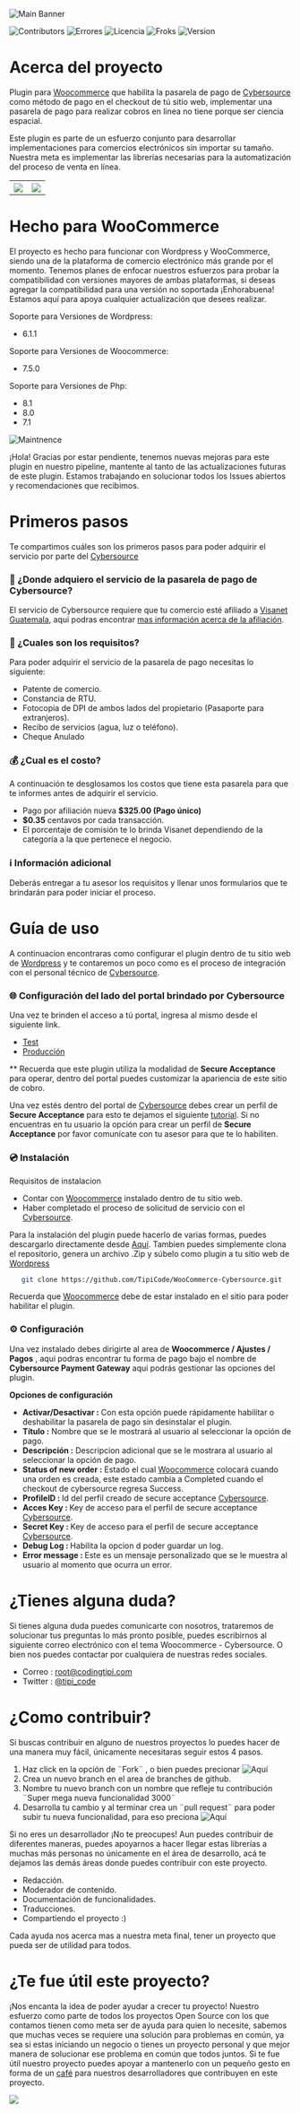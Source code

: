 ![Main Banner](https://tipi-pod.sfo3.cdn.digitaloceanspaces.com/github%2Fcybersource-banner.jpg)

![Contributors](https://img.shields.io/github/contributors/TipiCode/WooCommerce-Cybersource?color=%2349C8F1&label=Contribuidores&style=for-the-badge)
![Errores](https://img.shields.io/github/issues/TipiCode/WooCommerce-Cybersource?color=%23F99D25&style=for-the-badge)
![Licencia](https://img.shields.io/github/license/TipiCode/WooCommerce-Cybersource?color=%23A4CD39&label=Licencia&style=for-the-badge)
![Froks](https://img.shields.io/github/forks/TipiCode/WooCommerce-Cybersource?color=%2349C8F1&style=for-the-badge)
![Version](https://img.shields.io/github/v/release/TipiCode/WooCommerce-Cybersource?color=%23F99D25&label=Ultima%20versi%C3%B3n&style=for-the-badge)

# Acerca del proyecto

Plugin para [Woocommerce](https://woocommerce.com/) que habilita la pasarela de pago de [Cybersource](https://www.cybersource.com/es-mx.html) como método de pago en el checkout de tú sitio web, implementar una pasarela de pago para realizar cobros en linea no tiene porque ser ciencia espacial.

Este plugin es parte de un esfuerzo conjunto para desarrollar implementaciones para comercios electrónicos sin importar su tamaño. Nuestra meta es implementar las librerías necesarias para la automatización del proceso de venta en línea.

<table>
<tr>
<th align="center">
<a href="https://github.com/TipiCode/WooCommerce-Cybersource/issues">
<img src="https://tipi-pod.sfo3.cdn.digitaloceanspaces.com/github%2Fissue-report.jpg">
</a>
</th>
<th align="center">
<a href="https://github.com/TipiCode/WooCommerce-Cybersource/pulls">
<img src="https://tipi-pod.sfo3.cdn.digitaloceanspaces.com/github%2Ffeature-request.jpg">
</a>
</th>
</tr>
</table>

# Hecho para WooCommerce
El proyecto es hecho para funcionar con Wordpress y WooCommerce, siendo una de la plataforma de comercio electrónico más grande por el momento. Tenemos planes de enfocar nuestros esfuerzos para probar la compatibilidad con versiones mayores de ambas plataformas, si deseas agregar la compatibilidad para una versión no soportada ¡Enhorabuena! Estamos aquí para apoya cualquier actualización que desees realizar.

Soporte para Versiones de Wordpress:
- 6.1.1

Soporte para Versiones de Woocommerce:
- 7.5.0

Soporte para Versiones de Php:
- 8.1
- 8.0
- 7.1

![Maintnence](https://tipi-pod.sfo3.cdn.digitaloceanspaces.com/github%2Fplugin-maintnence.jpg)

¡Hola! Gracias por estar pendiente, tenemos nuevas mejoras para este plugin en nuestro pipeline, mantente al tanto de las actualizaciones futuras de este plugin. Estamos trabajando en solucionar todos los Issues abiertos y recomendaciones que recibimos.

# Primeros pasos
Te compartimos cuáles son los primeros pasos para poder adquirir el servicio por parte del [Cybersource](https://www.cybersource.com/es-mx.html)

### 📌 ¿Donde adquiero el servicio de la pasarela de pago de Cybersource?
El servicio de Cybersource requiere que tu comercio esté afiliado a [Visanet Guatemala](https://www.visanet.com.gt/), aqui podras encontrar [mas información acerca de la afiliación](https://www.visanet.com.gt/Comercios/RequisitosAfiliacion).

### 📃 ¿Cuales son los requisitos?
Para poder adquirir el servicio de la pasarela de pago necesitas lo siguiente: 
- Patente de comercio.
- Constancia de RTU.
- Fotocopia de DPI de ambos lados del propietario (Pasaporte para extranjeros).
- Recibo de servicios (agua, luz o teléfono).
- Cheque Anulado

### 💰 ¿Cual es el costo?
A continuación te desglosamos los costos que tiene esta pasarela para que te informes antes de adquirir el servicio.
- Pago por afiliación nueva <strong>$325.00 (Pago único)</strong>
- <strong>$0.35</strong> centavos por cada transacción.
- El porcentaje de comisión te lo brinda Visanet dependiendo de la categoría a la que pertenece el negocio.

### ℹ️ Información adicional
Deberás entregar a tu asesor los requisitos y llenar unos formularios que te brindarán para poder iniciar el proceso.

# Guía de uso
A continuacion encontraras como configurar el plugin dentro de tu sitio web de [Wordpress](https://wordpress.com/) y te contaremos un poco como es el proceso de integración con el personal técnico de [Cybersource](https://www.cybersource.com/es-mx.html).

### 🌐 Configuración del lado del portal brindado por Cybersource
Una vez te brinden el acceso a tú portal, ingresa al mismo desde el siguiente link.
- [Test](https://ubctest.cybersource.com/ebc2/)
- [Producción](https://visanetgt.ubc.cybersource.com/ebc2/)

** Recuerda que este plugin utiliza la modalidad de <strong>Secure Acceptance</strong> para operar, dentro del portal puedes customizar la apariencia de este sitio de cobro.

Una vez estés dentro del portal de [Cybersource](https://www.cybersource.com/es-mx.html) debes crear un perfil de <strong>Secure Acceptance</strong> para esto te dejamos el siguiente [tutorial](https://www.ryanplugins.com/how-to-setup-cybersource-secure-acceptance-profile/). Si no encuentras en tu usuario la opción para crear un perfil de <strong>Secure Acceptance</strong> por favor comunícate con tu asesor para que te lo habiliten.

### 💿 Instalación
Requisitos de instalacion
- Contar con [Woocommerce](https://woocommerce.com/) instalado dentro de tu sitio web.
- Haber completado el proceso de solicitud de servicio con el [Cybersource](https://www.cybersource.com/es-mx.html).

Para la instalación del plugin puede hacerlo de varias formas, puedes descargarlo directamente desde [Aquí](https://github.com/TipiCode/WooCommerce-Cybersource/archive/refs/heads/main.zip).
Tambien puedes simplemente clona el repositorio, genera un archivo .Zip y súbelo como plugin a tu sitio web de [Wordpress](https://wordpress.com/)
```sh
   git clone https://github.com/TipiCode/WooCommerce-Cybersource.git
```
Recuerda que [Woocommerce](https://woocommerce.com/) debe de estar instalado en el sitio para poder habilitar el plugin.


### ⚙️ Configuración
Una vez instalado debes dirigirte al area de <strong>Woocommerce / Ajustes / Pagos</strong> , aqui podras encontrar tu forma de pago bajo el nombre de <strong>Cybersource Payment Gateway</strong> aqui podrás gestionar las opciones del plugin. 

<strong>Opciones de configuración</strong>
- <strong>Activar/Desactivar :</strong> Con esta opción puede rápidamente habilitar o deshabilitar la pasarela de pago sin desinstalar el plugin.
- <strong>Título :</strong> Nombre que se le mostrará al usuario al seleccionar la opción de pago.
- <strong>Descripción :</strong> Descripcion adicional que se le mostrara al usuario al seleccionar la opción de pago.
- <strong>Status of new order :</strong> Estado el cual [Woocommerce](https://woocommerce.com/) colocará cuando una orden es creada, este estado cambia a Completed cuando el checkout de cybersource regresa Success.
- <strong>ProfileID : </strong> Id del perfil creado de secure acceptance [Cybersource](https://visanetgt.ubc.cybersource.com/ebc2/).
- <strong>Acces Key : </strong> Key de acceso para el perfil de secure acceptance [Cybersource](https://visanetgt.ubc.cybersource.com/ebc2/).
- <strong>Secret Key : </strong> Key de acceso para el perfil de secure acceptance [Cybersource](https://visanetgt.ubc.cybersource.com/ebc2/).
- <strong>Debug Log : </strong> Habilita la opcion d poder guardar un log.
- <strong>Error message : </strong> Este es un mensaje personalizado que se le muestra al usuario al momento que ocurra un error.

# ¿Tienes alguna duda? 
Si tienes alguna duda puedes comunicarte con nosotros, trataremos de solucionar tus preguntas lo más pronto posible, puedes escribirnos al siguiente correo electrónico con el tema Woocommerce - Cybersource. O bien nos puedes contactar por cualquiera de nuestras redes sociales.

- Correo : <a href="mailto:root@codingtipi.com?subject=WooCommerce%20-%20Cybersource" target="_blank">root@codingtipi.com</a>
- Twitter : [@tipi_code](https://twitter.com/tipi_code)

# ¿Como contribuir?
Si buscas contribuir en alguno de nuestros proyectos lo puedes hacer de una manera muy fácil, únicamente necesitaras seguir estos 4 pasos.

1. Haz click en la opción de ¨Fork¨ , o bien puedes precionar ![Aquí](https://github.com/TipiCode/WooCommerce-Cybersource/fork)
2. Crea un nuevo branch en el area de branches de github.
3. Nombre tu nuevo branch con un nombre que refleje tu contribución ¨Super mega nueva funcionalidad 3000¨
4. Desarrolla tu cambio y al terminar crea un ¨pull request¨ para poder subir tu nueva funcionalidad, para eso preciona ![Aquí](https://github.com/TipiCode/WooCommerce-Cybersource/pulls)

Si no eres un desarrollador ¡No te preocupes! Aun puedes contribuir de diferentes maneras, puedes apoyarnos a hacer llegar estas librerías a muchas más personas no únicamente en el área de desarrollo, acá te dejamos las demás áreas donde puedes contribuir con este proyecto.

- Redacción.
- Moderador de contenido.
- Documentación de funcionalidades.
- Traducciones.
- Compartiendo el proyecto :)

Cada ayuda nos acerca mas a nuestra meta final, tener un proyecto que pueda ser de utilidad para todos.

# ¿Te fue útil este proyecto?
¡Nos encanta la idea de poder ayudar a crecer tu proyecto! Nuestro esfuerzo como parte de todos los proyectos Open Source con los que contamos tienen como meta ser de ayuda para quien lo necesite, sabemos que muchas veces se requiere una solución para problemas en común, ya sea si estas iniciando un negocio o tienes un proyecto personal y que mejor manera de solucionar ese problema en común que todos juntos.  Si te fue útil nuestro proyecto puedes apoyar a mantenerlo con un pequeño gesto en forma de un [café](https://app.recurrente.com/s/aurora-u2u7iw/cafe-grande-con-leche) para nuestros desarrolladores que contribuyen en este proyecto.

<a href="https://app.recurrente.com/s/aurora-u2u7iw/cafe-grande-con-leche">
<img src="https://tipi-pod.sfo3.cdn.digitaloceanspaces.com/github%2FBuy%20me%20a%20coffee.jpg">
</a>

